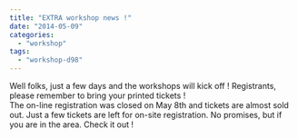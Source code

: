 ```yaml
---
title: "EXTRA workshop news !"
date: "2014-05-09"
categories: 
  - "workshop"
tags: 
  - "workshop-d98"
---
```


Well folks, just a few days and the workshops will kick off ! Registrants, please remember to bring your printed tickets !  
The on-line registration was closed on May 8th and tickets are almost sold out. Just a few tickets are left for on-site registration. No promises, but if you are in the area. Check it out !
